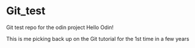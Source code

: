 # Git_test

Git test repo for the odin project
Hello Odin!

This is me picking back up on the Git tutorial for the 1st time in a few years
